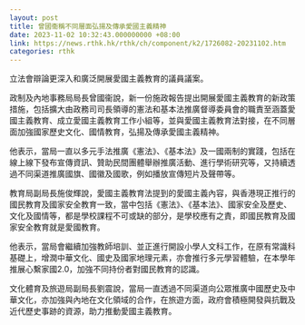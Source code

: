 ```yaml
---
layout: post
title: 曾國衞稱不同層面弘揚及傳承愛國主義精神
date: 2023-11-02 10:32:43.000000000 +08:00
link: https://news.rthk.hk/rthk/ch/component/k2/1726082-20231102.htm
categories: rthk
---
```


立法會辯論更深入和廣泛開展愛國主義教育的議員議案。

政制及內地事務局局長曾國衞說，新一份施政報告提出開展愛國主義教育的新政策措施，包括擴大由政務司司長領導的憲法和基本法推廣督導委員會的職責至涵蓋愛國主義教育、成立愛國主義教育工作小組等，並與愛國主義教育法對接，在不同層面加強國家歷史文化、國情教育，弘揚及傳承愛國主義精神。

他表示，當局一直以多元手法推廣《憲法》、《基本法》及一國兩制的實踐，包括在線上線下發布宣傳資訊、贊助民間團體舉辦推廣活動、進行學術研究等，又持續透過不同渠道推廣國旗、國徽及國歌，例如播放宣傳短片及聲帶等。

教育局副局長施俊輝說，愛國主義教育法提到的愛國主義內容，與香港現正推行的國民教育及國家安全教育一致，當中包括《憲法》、《基本法》、國家安全及歷史、文化及國情等，都是學校課程不可或缺的部分，是學校應有之責，即國民教育及國家安全教育就是愛國教育。

他表示，當局會繼續加強教師培訓、並正進行開設小學人文科工作，在原有常識科基礎上，增潤中華文化、國史及國家地理元素，亦會推行多元學習體驗，在本學年推展心繫家國2.0，加強不同持份者對國民教育的認識。

文化體育及旅遊局副局長劉震說，當局一直透過不同渠道向公眾推廣中國歷史及中華文化，亦加強與內地在文化領域的合作，在旅遊方面，政府會積極開發與抗戰及近代歷史事跡的資源，助力推動愛國主義教育。
